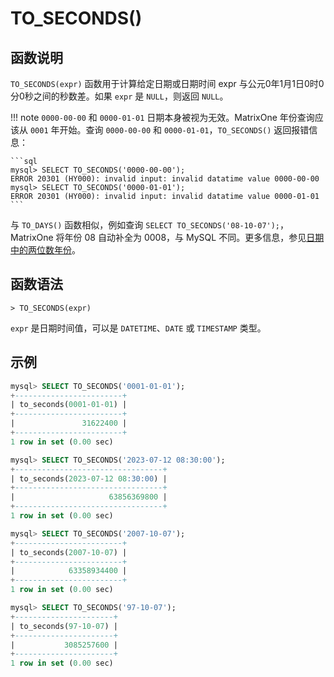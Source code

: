 # **TO_SECONDS()**

## **函数说明**

`TO_SECONDS(expr)` 函数用于计算给定日期或日期时间 expr 与公元0年1月1日0时0分0秒之间的秒数差。如果 `expr` 是 `NULL`，则返回 `NULL`。

!!! note
    `0000-00-00` 和 `0000-01-01` 日期本身被视为无效。MatrixOne 年份查询应该从 `0001` 年开始。查询 `0000-00-00` 和 `0000-01-01`，`TO_SECONDS()` 返回报错信息：

    ```sql
    mysql> SELECT TO_SECONDS('0000-00-00');
    ERROR 20301 (HY000): invalid input: invalid datatime value 0000-00-00
    mysql> SELECT TO_SECONDS('0000-01-01');
    ERROR 20301 (HY000): invalid input: invalid datatime value 0000-01-01
    ```

与 `TO_DAYS()` 函数相似，例如查询 `SELECT TO_SECONDS('08-10-07');`，MatrixOne 将年份 08 自动补全为 0008，与 MySQL 不同。更多信息，参见[日期中的两位数年份](../../Data-Types/date-time-data-types/year-type.md)。

## **函数语法**

```
> TO_SECONDS(expr)
```

`expr` 是日期时间值，可以是 `DATETIME`、`DATE` 或 `TIMESTAMP` 类型。

## **示例**

```sql
mysql> SELECT TO_SECONDS('0001-01-01');
+------------------------+
| to_seconds(0001-01-01) |
+------------------------+
|               31622400 |
+------------------------+
1 row in set (0.00 sec)

mysql> SELECT TO_SECONDS('2023-07-12 08:30:00');
+---------------------------------+
| to_seconds(2023-07-12 08:30:00) |
+---------------------------------+
|                     63856369800 |
+---------------------------------+
1 row in set (0.00 sec)

mysql> SELECT TO_SECONDS('2007-10-07');
+------------------------+
| to_seconds(2007-10-07) |
+------------------------+
|            63358934400 |
+------------------------+
1 row in set (0.00 sec)

mysql> SELECT TO_SECONDS('97-10-07');
+----------------------+
| to_seconds(97-10-07) |
+----------------------+
|           3085257600 |
+----------------------+
1 row in set (0.00 sec)
```
